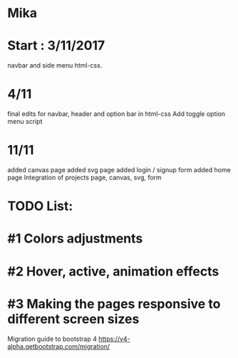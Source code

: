 # Mika
# Start : 3/11/2017
navbar and side menu html-css.
# 4/11 
final edits for navbar, header and option bar in html-css
Add toggle option menu script
# 11/11
added canvas page
added svg page
added login / signup form
added home page
Integration of projects page, canvas, svg, form 

# TODO List:
# #1 Colors adjustments
# #2 Hover, active, animation effects
# #3 Making the pages responsive to different screen sizes

Migration guide to bootstrap 4
https://v4-alpha.getbootstrap.com/migration/
